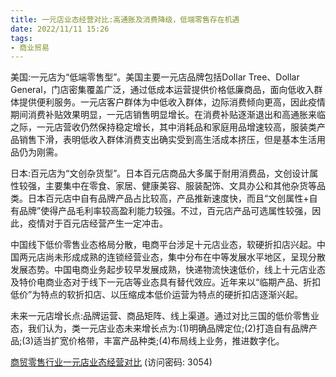 ```yaml
---
title: 一元店业态经营对比:高通胀及消费降级，低端零售存在机遇
date: 2022/11/11 15:26
tags:
- 商业贸易
---
```

美国:一元店为“低端零售型”。美国主要一元店品牌包括Dollar Tree、Dollar General，门店密集覆盖广泛，通过低成本运营提供价格低廉商品，面向低收入群体提供便利服务。一元店客户群体为中低收入群体，边际消费倾向更高，因此疫情期间消费补贴效果明显，一元店销售明显增长。在消费补贴逐渐退出和高通胀来临之际，一元店营收仍然保持稳定增长，其中消耗品和家庭用品增速较高，服装类产品销售下滑，表明低收入群体消费支出确实受到高生活成本挤压，但是基本生活用品仍为刚需。

日本:百元店为“文创杂货型”。日本百元店商品大多属于耐用消费品，文创设计属性较强，主要集中在零食、家居、健康美容、服装配饰、文具办公和其他杂货等品类。日本百元店中自有品牌产品占比较高，产品推新速度快，而且“文创属性+自有品牌”使得产品毛利率较高盈利能力较强。不过，百元店产品可选属性较强，因此，疫情对于百元店经营产生一定冲击。
<!--more-->
中国线下低价零售业态格局分散，电商平台涉足十元店业态，软硬折扣店兴起。中国两元店尚未形成成熟的连锁经营业态，集中分布在中等发展水平地区，呈现分散发展态势。中国电商业务起步较早发展成熟，快递物流快速低价，线上十元店业态及特价电商业态对于线下一元店等业态具有替代效应。近年来以“临期产品、折扣低价”为特点的软折扣店、以压缩成本低价运营为特点的硬折扣店逐渐兴起。

未来一元店增长点:品牌运营、商品矩阵、线上渠道。通过对比三国的低价零售业态，我们认为，类一元店业态未来增长点为:(1)明确品牌定位;(2)打造自有品牌产品;(3)适当扩宽价格带，丰富产品种类;(4)布局线上业务，推进数字化。

[商贸零售行业一元店业态经营对比](https://url12.ctfile.com/f/3948612-722537545-08c543?p=3054)
(访问密码: 3054)
